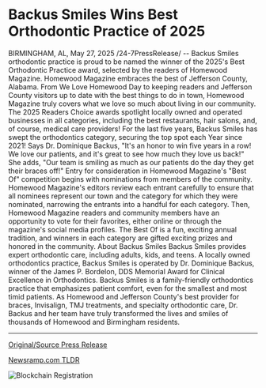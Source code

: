 # Backus Smiles Wins Best Orthodontic Practice of 2025

BIRMINGHAM, AL, May 27, 2025 /24-7PressRelease/ -- Backus Smiles orthodontic practice is proud to be named the winner of the 2025's Best Orthodontic Practice award, selected by the readers of Homewood Magazine. Homewood Magazine embraces the best of Jefferson County, Alabama. From We Love Homewood Day to keeping readers and Jefferson County visitors up to date with the best things to do in town, Homewood Magazine truly covers what we love so much about living in our community.  The 2025 Readers Choice awards spotlight locally owned and operated businesses in all categories, including the best restaurants, hair salons, and, of course, medical care providers!  For the last five years, Backus Smiles has swept the orthodontics category, securing the top spot each Year since 2021!  Says Dr. Dominique Backus, "It's an honor to win five years in a row! We love our patients, and it's great to see how much they love us back!" She adds, "Our team is smiling as much as our patients do the day they get their braces off!"  Entry for consideration in Homewood Magazine's "Best Of" competition begins with nominations from members of the community. Homewood Magazine's editors review each entrant carefully to ensure that all nominees represent our town and the category for which they were nominated, narrowing the entrants into a handful for each category. Then, Homewood Magazine readers and community members have an opportunity to vote for their favorites, either online or through the magazine's social media profiles. The Best Of is a fun, exciting annual tradition, and winners in each category are gifted exciting prizes and honored in the community.  About Backus Smiles  Backus Smiles provides expert orthodontic care, including adults, kids, and teens. A locally owned orthodontics practice, Backus Smiles is operated by Dr. Dominique Backus, winner of the James P. Bordelon, DDS Memorial Award for Clinical Excellence in Orthodontics. Backus Smiles is a family-friendly orthodontics practice that emphasizes patient comfort, even for the smallest and most timid patients. As Homewood and Jefferson County's best provider for braces, Invisalign, TMJ treatments, and specialty orthodontic care, Dr. Backus and her team have truly transformed the lives and smiles of thousands of Homewood and Birmingham residents. 

---

[Original/Source Press Release](https://www.24-7pressrelease.com/press-release/523168/backus-smiles-wins-best-orthodontic-practice-of-2025)
                    

[Newsramp.com TLDR](https://newsramp.com/curated-news/backus-smiles-wins-best-orthodontic-practice-award-in-2025/eb8f04cfba47bafc57c785d385acd569) 

 

 



![Blockchain Registration](https://cdn.newsramp.app/24-7PressRelease/qrcode/255/27/knob7RcA.webp)